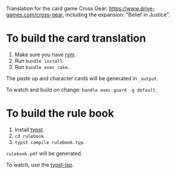 Translation for the card game Cross Gear: https://www.drive-games.com/cross-gear, including the expansion: "Belief in Justice".

# To build the card translation

1. Make sure you have [rvm](https://rvm.io/).
2. Run `bundle install`.
3. Run `bundle exec rake`.

The paste up and character cards will be generated in `_output`.

To watch and build on change: `bundle exec guard -g default`.

# To build the rule book

1. Install [typst](https://typst.app/).
2. `cd rulebook`.
3. `typst compile rulebook.typ`.

`rulebook.pdf` will be generated.

To watch, use the [typst-lsp](https://github.com/nvarner/typst-lsp).
